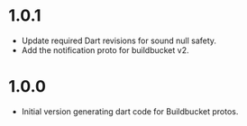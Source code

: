 # 1.0.1

- Update required Dart revisions for sound null safety.
- Add the notification proto for buildbucket v2.


# 1.0.0

- Initial version generating dart code for Buildbucket protos.
